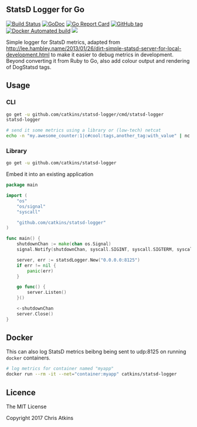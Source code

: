 ## StatsD Logger for Go

[![Build Status](https://travis-ci.org/catkins/statsd-logger.svg?branch=master)](https://travis-ci.org/catkins/statsd-logger) [![GoDoc](https://godoc.org/github.com/catkins/statsd-logger?status.svg)](https://godoc.org/github.com/catkins/statsd-logger) [![Go Report Card](https://goreportcard.com/badge/github.com/catkins/statsd-logger)](https://goreportcard.com/report/github.com/catkins/statsd-logger)
[![GitHub tag](https://img.shields.io/github/tag/catkins/statsd-logger.svg)]()
[![Docker Automated build](https://img.shields.io/docker/automated/catkins/statsd-logger.svg)]()
[![](https://images.microbadger.com/badges/image/catkins/statsd-logger.svg)](https://microbadger.com/images/catkins/statsd-logger "Get your own image badge on microbadger.com")

Simple logger for StatsD metrics, adapted from http://lee.hambley.name/2013/01/26/dirt-simple-statsd-server-for-local-development.html to make it easier to debug metrics in development. Beyond converting it from Ruby to Go, also add colour output and rendering of DogStatsd tags.

## Usage

### CLI

```bash
go get -u github.com/catkins/statsd-logger/cmd/statsd-logger
statsd-logger

# send it some metrics using a library or (low-tech) netcat
echo -n "my.awesome_counter:1|c#cool:tags,another_tag:with_value" | nc -u -u -w0 localhost 8125
```

### Library

```bash
go get -u github.com/catkins/statsd-logger
```

Embed it into an existing application

```go
package main

import (
	"os"
	"os/signal"
	"syscall"

	"github.com/catkins/statsd-logger"
)

func main() {
	shutdownChan := make(chan os.Signal)
	signal.Notify(shutdownChan, syscall.SIGINT, syscall.SIGTERM, syscall.SIGKILL)

	server, err := statsdLogger.New("0.0.0.0:8125")
	if err != nil {
		panic(err)
	}

	go func() {
		server.Listen()
	}()

	<-shutdownChan
	server.Close()
}
```

## Docker

This can also log StatsD metrics beibng being sent to udp:8125 on running `docker` containers.

```sh
# log metrics for container named "myapp"
docker run --rm -it --net="container:myapp" catkins/statsd-logger
```

## Licence

The MIT License

Copyright 2017 Chris Atkins
